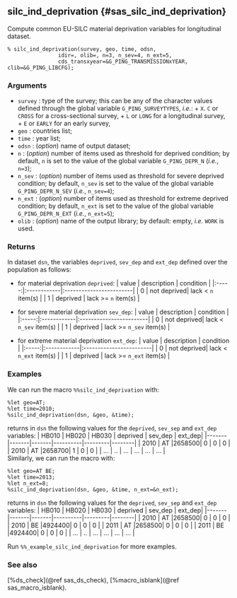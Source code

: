 ## silc_ind_deprivation {#sas_silc_ind_deprivation}
Compute common EU-SILC material deprivation variables for longitudinal dataset. 

	% silc_ind_deprivation(survey, geo, time, odsn, 
					idir=, olib=, n=3, n_sev=4, n_ext=5, 
					cds_transxyear=&G_PING_TRANSMISSIONxYEAR, clib=&G_PING_LIBCFG);
 
### Arguments
* `survey` : type of the survey; this can be any of the character values defined through the 
	global variable `G_PING_SURVEYTYPES`, _i.e._:
		+ `X`. `C` or `CROSS` for a cross-sectional survey,
		+ `L` or `LONG` for a longitudinal survey,
		+ `E` or `EARLY` for an early survey,
* `geo` 	: countries list;
* `time` 	: year  list;
* `odsn` 	: (_option_) name of output dataset;
* `n` 		: (_option_) number of items used as threshold for deprived condition; by default, 
	`n` is set to the value of the global variable `G_PING_DEPR_N` (_i.e._, `n=3`);
* `n_sev` 	: (_option_) number of items used as threshold for severe deprived condition; by 
	default, `n_sev` is set to the value of the global variable `G_PING_DEPR_N_SEV` (_i.e._, 
	`n_sev=4`);
* `n_ext`	: (_option_) number of items used as threshold for extreme deprived condition; by 
	default, `n_ext` is set to the value of the global variable `G_PING_DEPR_N_EXT` (_i.e._, 
	`n_ext=5`);
* `olib`    : (_option_) name of the output library; by default: empty, _i.e._ `WORK` is used.

### Returns
In dataset `dsn`, the variables `deprived`, `sev_dep` and `ext_dep` defined over the population 
as follows:
+ for material deprivation `deprived`:
| value | description |  condition              | 
|:-----:|:------------|:------------------------|
|	0	| not deprived|	lack <  `n` item(s)     |
|	1	| deprived    |	lack >= `n` item(s)     |

+ for severe material deprivation `sev_dep`:
| value | description |  condition              | 
|:-----:|:------------|:------------------------|
|	0	| not deprived|	lack <  `n_sev` item(s) |
|	1	| deprived    | lack >= `n_sev` item(s) |
		
+ for extreme material deprivation  `ext_dep`:
| value | description |  condition              | 
|:-----:|:------------|:------------------------|
|	0	| not deprived| lack <  `n_ext` item(s) |
|	1	| deprived    |	lack >= `n_ext` item(s) |
		
### Examples
We can run the macro `%%silc_ind_deprivation` with:

    %let geo=AT;
    %let time=2010;
    %silc_ind_deprivation(dsn, &geo, &time);

returns in `dsn` the following values for the `deprived`, `sev_sep` and `ext_dep` variables:
| HB010 | HB020 | HB030 | deprived | sev_dep | ext_dep|
|-------|-------|-------|----------|---------|--------| 
| 2010  |  AT   |2658500|	0      |   	0    |   0    |
| 2010  |  AT   |2658700|   1      |    0    |   0    |
| ...   |  ..   |  ...  |  ...     |   ...   |  ...   |  
Similarly, we can run the macro with:

	%let geo=AT BE;
	%let time=2013;
	%let n_ext=8;
	%silc_ind_deprivation(dsn, &geo, &time, n_ext=&n_ext);

returns in `dsn` the following values for the `deprived`, `sev_sep` and `ext_dep` variables:
| HB010 | HB020 | HB030 | deprived | sev_dep | ext_dep|
|-------|-------|-------|----------|---------|--------| 
| 2010  |  AT   |2658500|	0      |   	0    |   0    |
| 2010  |  BE   |4924400|   0      |    0    |   0    |
| 2011  |  AT   |2658500|	0      |   	0    |   0    |
| 2011  |  BE   |4924400|   0      |    0    |   0    |
| ...   |  ..   |  ...  |  ...     |   ...   |  ...   |  

Run `%%_example_silc_ind_deprivation` for more examples.

### See also
[%ds_check](@ref sas_ds_check), [%macro_isblank](@ref sas_macro_isblank).

